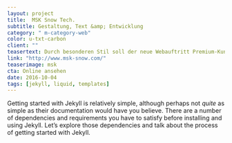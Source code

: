 ```yaml
---
layout: project
title:  MSK Snow Tech.
subtitle: Gestaltung, Text &amp; Entwicklung
category: " m-category-web"
color: u-txt-carbon
client: ""
teasertext: Durch besonderen Stil soll der neue Webauftritt Premium-Kunden weltweit ansprechen und über die einzigartigen Produkte informieren.
link: "http://www.msk-snow.com/"
teaserimage: msk
cta: Online ansehen
date: 2016-10-04
tags: [jekyll, liquid, templates]
---
```

Getting started with Jekyll is relatively simple, although perhaps not *quite* as simple as their documentation would have you believe. There are a number of dependencies and requirements you have to satisfy before installing and using Jekyll. Let’s explore those dependencies and talk about the process of getting started with Jekyll.
